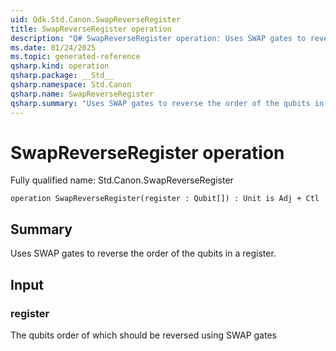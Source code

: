 ```yaml
---
uid: Qdk.Std.Canon.SwapReverseRegister
title: SwapReverseRegister operation
description: "Q# SwapReverseRegister operation: Uses SWAP gates to reverse the order of the qubits in a register."
ms.date: 01/24/2025
ms.topic: generated-reference
qsharp.kind: operation
qsharp.package: __Std__
qsharp.namespace: Std.Canon
qsharp.name: SwapReverseRegister
qsharp.summary: "Uses SWAP gates to reverse the order of the qubits in a register."
---
```


# SwapReverseRegister operation

Fully qualified name: Std.Canon.SwapReverseRegister

```qsharp
operation SwapReverseRegister(register : Qubit[]) : Unit is Adj + Ctl
```

## Summary
Uses SWAP gates to reverse the order of the qubits in a register.

## Input
### register
The qubits order of which should be reversed using SWAP gates
